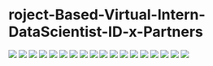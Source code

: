 # roject-Based-Virtual-Intern-DataScientist-ID-x-Partners
![](https://github.com/bachtiar09/roject-Based-Virtual-Intern-DataScientist-ID-x-Partners/blob/main/FinalTask_IDx%20Partner_Abie%20bachtiar/Slide1.PNG)
![](https://github.com/bachtiar09/roject-Based-Virtual-Intern-DataScientist-ID-x-Partners/blob/main/FinalTask_IDx%20Partner_Abie%20bachtiar/Slide2.PNG)
![](https://github.com/bachtiar09/roject-Based-Virtual-Intern-DataScientist-ID-x-Partners/blob/main/FinalTask_IDx%20Partner_Abie%20bachtiar/Slide3.PNG)
![](https://github.com/bachtiar09/roject-Based-Virtual-Intern-DataScientist-ID-x-Partners/blob/main/FinalTask_IDx%20Partner_Abie%20bachtiar/Slide4.PNG)
![](https://github.com/bachtiar09/roject-Based-Virtual-Intern-DataScientist-ID-x-Partners/blob/main/FinalTask_IDx%20Partner_Abie%20bachtiar/Slide5.PNG)
![](https://github.com/bachtiar09/roject-Based-Virtual-Intern-DataScientist-ID-x-Partners/blob/main/FinalTask_IDx%20Partner_Abie%20bachtiar/Slide6.PNG)
![](https://github.com/bachtiar09/roject-Based-Virtual-Intern-DataScientist-ID-x-Partners/blob/main/FinalTask_IDx%20Partner_Abie%20bachtiar/Slide7.PNG)
![](https://github.com/bachtiar09/roject-Based-Virtual-Intern-DataScientist-ID-x-Partners/blob/main/FinalTask_IDx%20Partner_Abie%20bachtiar/Slide8.PNG)
![](https://github.com/bachtiar09/roject-Based-Virtual-Intern-DataScientist-ID-x-Partners/blob/main/FinalTask_IDx%20Partner_Abie%20bachtiar/Slide9.PNG)
![](https://github.com/bachtiar09/roject-Based-Virtual-Intern-DataScientist-ID-x-Partners/blob/main/FinalTask_IDx%20Partner_Abie%20bachtiar/Slide10.PNG)
![](https://github.com/bachtiar09/roject-Based-Virtual-Intern-DataScientist-ID-x-Partners/blob/main/FinalTask_IDx%20Partner_Abie%20bachtiar/Slide11.PNG)
![](https://github.com/bachtiar09/roject-Based-Virtual-Intern-DataScientist-ID-x-Partners/blob/main/FinalTask_IDx%20Partner_Abie%20bachtiar/Slide12.PNG)
![](https://github.com/bachtiar09/roject-Based-Virtual-Intern-DataScientist-ID-x-Partners/blob/main/FinalTask_IDx%20Partner_Abie%20bachtiar/Slide13.PNG)
![](https://github.com/bachtiar09/roject-Based-Virtual-Intern-DataScientist-ID-x-Partners/blob/main/FinalTask_IDx%20Partner_Abie%20bachtiar/Slide14.PNG)
![](https://github.com/bachtiar09/roject-Based-Virtual-Intern-DataScientist-ID-x-Partners/blob/main/FinalTask_IDx%20Partner_Abie%20bachtiar/Slide15.PNG)
![](https://github.com/bachtiar09/roject-Based-Virtual-Intern-DataScientist-ID-x-Partners/blob/main/FinalTask_IDx%20Partner_Abie%20bachtiar/Slide16.PNG)
![](https://github.com/bachtiar09/roject-Based-Virtual-Intern-DataScientist-ID-x-Partners/blob/main/FinalTask_IDx%20Partner_Abie%20bachtiar/Slide17.PNG)
![](https://github.com/bachtiar09/roject-Based-Virtual-Intern-DataScientist-ID-x-Partners/blob/main/FinalTask_IDx%20Partner_Abie%20bachtiar/Slide18.PNG)
